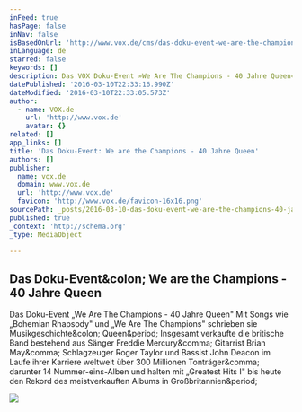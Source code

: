 ```yaml
---
inFeed: true
hasPage: false
inNav: false
isBasedOnUrl: 'http://www.vox.de/cms/das-doku-event-we-are-the-champions-40-jahre-queen-1645374.html'
inLanguage: de
starred: false
keywords: []
description: Das VOX Doku-Event »We Are The Champions - 40 Jahre Queen«. Brigitte Oelke ist als Killer Queen auch dabei.
datePublished: '2016-03-10T22:33:16.990Z'
dateModified: '2016-03-10T22:33:05.573Z'
author:
  - name: VOX.de
    url: 'http://www.vox.de'
    avatar: {}
related: []
app_links: []
title: 'Das Doku-Event: We are the Champions - 40 Jahre Queen'
authors: []
publisher:
  name: vox.de
  domain: www.vox.de
  url: 'http://www.vox.de'
  favicon: 'http://www.vox.de/favicon-16x16.png'
sourcePath: _posts/2016-03-10-das-doku-event-we-are-the-champions-40-jahre-queen.md
published: true
_context: 'http://schema.org'
_type: MediaObject

---
```

<article style=""><h1>Das Doku-Event&amp;colon; We are the Champions - 40 Jahre Queen</h1><p>Das Doku-Event „We Are The Champions - 40 Jahre Queen" Mit Songs wie „Bohemian Rhapsody" und „We Are The Champions" schrieben sie Musikgeschichte&amp;colon; Queen&amp;period; Insgesamt verkaufte die britische Band bestehend aus Sänger Freddie Mercury&amp;comma; Gitarrist Brian May&amp;comma; Schlagzeuger Roger Taylor und Bassist John Deacon im Laufe ihrer Karriere weltweit über 300 Millionen Tonträger&amp;comma; darunter 14 Nummer-eins-Alben und halten mit „Greatest Hits I" bis heute den Rekord des meistverkauften Albums in Großbritannien&amp;period;</p><img src="http://ais.vox.de/autoimg/886356/1200x0/das-doku-event-we-are-the-champions-40-jahre-queen.jpg" /></article>